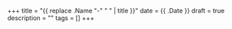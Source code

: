 +++
title = "{{ replace .Name "-" " " | title }}"
date = {{ .Date }}
draft = true
description = ""
tags = []
+++
